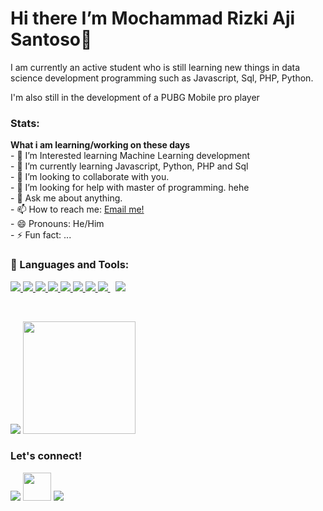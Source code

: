 # Hi there I’m Mochammad Rizki Aji Santoso👋
I am currently an active student who is still learning new things in data science development programming such as Javascript, Sql, PHP, Python.

I'm also still in the development of a PUBG Mobile pro player

<!--
**rizkyluxszerr/rizkyluxszerr** is a ✨ _special_ ✨ repository because its `README.md` (this file) appears on your GitHub profile.

Here are some ideas to get you started:

- 🔭 I’m currently working on ...
- 🌱 I’m currently learning ...
- 👯 I’m looking to collaborate on ...
- 🤔 I’m looking for help with ...
- 💬 Ask me about ...
- 📫 How to reach me: ...
- 😄 Pronouns: ...
- ⚡ Fun fact: ...
-->


### Stats:
 <summary><strong>What i am learning/working on these days</strong></summary>
    - 🔭 I’m Interested learning Machine Learning development </br>
    - 🌱 I’m currently learning Javascript, Python, PHP and Sql </br>
    - 👯 I’m looking to collaborate with you. </br>
    - 🤔 I’m looking for help with master of programming. hehe </br>
    - 💬 Ask me about anything.</br>
    - 📫 How to reach me: <a href="jinkzprolimit@gmail.com">Email me!</a>  </br>
    - 😄 Pronouns: He/Him </br>
    - ⚡ Fun fact: ... </br>

### 🚀 Languages and Tools:

<p align="left"> 
    <a href="https://www.java.com" target="_blank"> <img src="https://img.icons8.com/color/48/000000/java-coffee-cup-logo.png"/> </a>
    <a href="https://developer.mozilla.org/en-US/docs/Web/JavaScript" target="_blank"> <img src="https://img.icons8.com/color/48/000000/javascript.png"/> </a> 
    <a href="https://www.w3.org/html/" target="_blank"> <img src="https://img.icons8.com/color/48/000000/html-5.png"/> </a> 
    <a href="https://www.w3schools.com/css/" target="_blank"> <img src="https://img.icons8.com/color/48/000000/css3.png"/> </a>
    <a href="https://www.python.org" target="_blank"> <img src="https://img.icons8.com/color/48/000000/python.png"/> </a>
    <a href="https://www.php.net/" target="_blank"> <img src="https://img.icons8.com/color/48/000000/php.png"/> </a> 
    <a href="https://www.postgresql.org/" target="_blank"> <img src="https://img.icons8.com/color/48/000000/postgresql.png"/> </a>
    <a style="padding-right:8px;" href="https://www.mysql.com/" target="_blank"> <img src="https://img.icons8.com/fluent/50/000000/mysql-logo.png"/> </a>
    <a href="https://git-scm.com/" target="_blank"> <img src="https://img.icons8.com/color/48/000000/git.png"/> </a> 
</p>

<br/>
<p>
    <img src="https://github-readme-stats.vercel.app/api?username=rizkyjisantt&hide=contribs,prs&show_icons=true&hide_border=true&title_color=000" />
    <img src="https://github-readme-stats.vercel.app/api/top-langs/?username=rizkyjisantt&layout=compact" height=180 />
</p>

### Let's connect!
<p align="left">

<a href = "https://www.linkedin.com/in/moch-rizki/" target="_blank"><img src="https://img.icons8.com/fluent/48/000000/linkedin.png"/></a>
<a href = "https://mail.google.com/mail/?view=cm&fs=1&to=jinkzprolimit@gmail.com&su=SUBJECT&body=BODY&bcc=jinkzprolimit@gmail.com" target="_blank"><img src="https://img.icons8.com/color/344/circled-envelope.png" width="45"/></a>
<a href = "https://www.instagram.com/rizky_jisantt/" target="_blank"><img src="https://img.icons8.com/fluent/48/000000/instagram-new.png"/></a>

</p>
